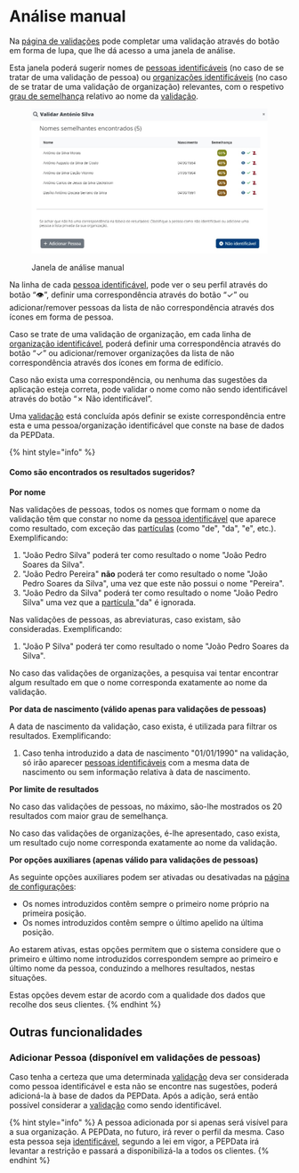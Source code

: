 # Análise manual

Na [página de validações](./) pode completar uma validação através do botão em forma de lupa, que lhe dá acesso a uma janela de análise.

Esta janela poderá sugerir nomes de [pessoas identificáveis](../../glossario/glossario-aplicacao.md#pessoa-identificavel) (no caso de se tratar de uma validação de pessoa) ou [organizações identificáveis](../../glossario/glossario-aplicacao.md#organizacao-identificavel) (no caso de se tratar de uma validação de organização) relevantes, com o respetivo [grau de semelhança](../../glossario/glossario-aplicacao.md#grau-de-semelhanca) relativo ao nome da [validação](../../glossario/glossario-aplicacao.md#validacao).

<figure><img src="../../.gitbook/assets/analisar validação PT.jpg" alt=""><figcaption><p>Janela de análise manual</p></figcaption></figure>

Na linha de cada [pessoa identificável](../../glossario/glossario-aplicacao.md#pessoa-identificavel), pode ver o seu perfil através do botão “👁”, definir uma correspondência através do botão “✓” ou adicionar/remover pessoas da lista de não correspondência através dos ícones em forma de pessoa.

Caso se trate de uma validação de organização, em cada linha de [organização identificável](../../glossario/glossario-aplicacao.md#organizacao-identificavel), poderá definir uma correspondência através do botão “✓” ou adicionar/remover organizações da lista de não correspondência através dos ícones em forma de edifício.

Caso não exista uma correspondência, ou nenhuma das sugestões da aplicação esteja correta, pode validar o nome como não sendo identificável através do botão “✗ Não identificável”.

Uma [validação](../../glossario/glossario-aplicacao.md#validacao) está concluída após definir se existe correspondência entre esta e uma pessoa/organização identificável que conste na base de dados da PEPData.

{% hint style="info" %}
#### Como são encontrados os resultados sugeridos?

**Por nome**

Nas validações de pessoas, todos os nomes que formam o nome da validação têm que constar no nome da [pessoa identificável](../../glossario/glossario-aplicacao.md#pessoa-identificavel) que aparece como resultado, com exceção das [partículas](https://www.irn.mj.pt/IRN/sections/irn/a\_registral/registo-civil/docs-do-civil/dar-o-nome/) (como "de", "da", "e", etc.). Exemplificando:

1. "João Pedro Silva" poderá ter como resultado o nome "João Pedro Soares da Silva".
2. "João Pedro Pereira" **não** poderá ter como resultado o nome "João Pedro Soares da Silva", uma vez que este não possui o nome "Pereira".
3. "João Pedro da Silva" poderá ter como resultado o nome "João Pedro Silva" uma vez que a [partícula ](https://www.irn.mj.pt/IRN/sections/irn/a\_registral/registo-civil/docs-do-civil/dar-o-nome/)"da" é ignorada.

Nas validações de pessoas, as abreviaturas, caso existam, são consideradas. Exemplificando:

1. "João P Silva" poderá ter como resultado o nome "João Pedro Soares da Silva".

No caso das validações de organizações, a pesquisa vai tentar encontrar algum resultado em que o nome corresponda exatamente ao nome da validação.

**Por data de nascimento (válido apenas para validações de pessoas)**

A data de nascimento da validação, caso exista, é utilizada para filtrar os resultados. Exemplificando:

1. Caso tenha introduzido a data de nascimento "01/01/1990" na validação, só irão aparecer [pessoas identificáveis](../../glossario/glossario-aplicacao.md#pessoa-identificavel) com a mesma data de nascimento ou sem informação relativa à data de nascimento.

**Por limite de resultados**

No caso das validações de pessoas, no máximo, são-lhe mostrados os 20 resultados com maior grau de semelhança.

No caso das validações de organizações, é-lhe apresentado, caso exista, um resultado cujo nome corresponda exatamente ao nome da validação.

**Por opções auxiliares (apenas válido para validações de pessoas)**

As seguinte opções auxiliares podem ser ativadas ou desativadas na [página de configurações](../configuracoes/):

* Os nomes introduzidos contêm sempre o primeiro nome próprio na primeira posição.
* Os nomes introduzidos contêm sempre o último apelido na última posição.

Ao estarem ativas, estas opções permitem que o sistema considere que o primeiro e último nome introduzidos correspondem sempre ao primeiro e último nome da pessoa, conduzindo a melhores resultados, nestas situações.

Estas opções devem estar de acordo com a qualidade dos dados que recolhe dos seus clientes.
{% endhint %}

## Outras funcionalidades

### Adicionar Pessoa (disponível em validações de pessoas)

Caso tenha a certeza que uma determinada [validação](../../glossario/glossario-aplicacao.md#validacao) deva ser considerada como pessoa identificável e esta não se encontre nas sugestões, poderá adicioná-la à base de dados da PEPData. Após a adição, será então possível considerar a [validação](../../glossario/glossario-aplicacao.md#validacao) como sendo identificável.

{% hint style="info" %}
A pessoa adicionada por si apenas será visível para a sua organização. A PEPData, no futuro, irá rever o perfil da mesma. Caso esta pessoa seja [identificável](../../glossario/glossario-aplicacao.md#pessoa-identificavel), segundo a lei em vigor, a PEPData irá levantar a restrição e passará a disponibilizá-la a todos os clientes.
{% endhint %}
